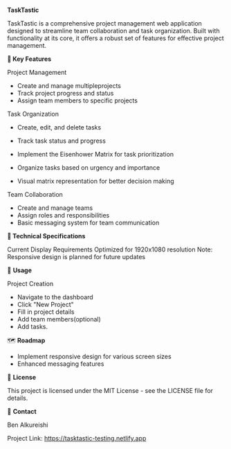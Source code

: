 **TaskTastic**

TaskTastic is a comprehensive project management web application designed to streamline team collaboration and task organization. Built with functionality at its core, it offers a robust set of features for effective project management.

**🌟 Key Features**

Project Management

 - Create and manage multipleprojects 
 - Track project progress and status
 - Assign team members to specific projects

Task Organization

 - Create, edit, and delete tasks
 - Track task status and progress
 - Implement the Eisenhower Matrix for task prioritization

 - Organize tasks based on urgency and importance
 - Visual matrix representation for better decision making


Team Collaboration

- Create and manage teams
- Assign roles and responsibilities
- Basic messaging system for team communication

**🔧 Technical Specifications**

Current Display Requirements
Optimized for 1920x1080 resolution
Note: Responsive design is planned for future updates

📝 **Usage**

Project Creation
 - Navigate to the dashboard
 - Click "New Project"
 - Fill in project details
 - Add team members(optional)
 - Add tasks.

🗺️ **Roadmap**

 - Implement responsive design for various screen sizes
 - Enhanced messaging features

📄 **License**

This project is licensed under the MIT License - see the LICENSE file for details.

📧 **Contact**

Ben Alkureishi

Project Link: https://tasktastic-testing.netlify.app
